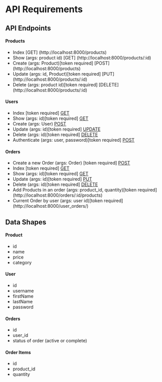 # API Requirements

## API Endpoints
#### Products
- Index [GET] (http://localhost:8000/products)
- Show (args: product id) [GET] (http://localhost:8000/products/:id)
- Create (args: Product)[token required] [POST] (http://localhost:8000/products)
- Update (args: id, Product)[token required] [PUT] (http://localhost:8000/products/:id)
- Delete (args: product id)[token required] [DELETE] (http://localhost:8000/products/:id)

#### Users
- Index [token required] [GET](http://localhost:8000/users)
- Show (args: id)[token required] [GET](http://localhost:8000/users/:id)
- Create (args: User) [POST](http://localhost:8000/users)
- Update (args: id)[token required] [UPDATE](http://localhost:8000/users/:id)
- Delete (args: id)[token required] [DELETE](http://localhost:8000/users/:id)
- Authenticate (args: user, password)[token required] [POST](http://localhost:8000/users/authenticate)

#### Orders
- Create a new Order (args: Order) [token required] [POST](http://localhost:8000/orders)
- Index [token required] [GET](http://localhost:8000/orders/)
- Show (args: id)[token required] [GET](http://localhost:8000/orders/:id)
- Update (args: id)[token required] [PUT](http://localhost:8000/orders/:id)
- Delete (args: id)[token required] [DELETE](http://localhost:8000/orders/:id)
- Add Products in an order (args: product_id, quantity)[token required] (http://localhost:8000/orders/:id/products)
- Current Order by user (args: user id)[token required] (http://localhost:8000/user_orders/) 

## Data Shapes
#### Product
- id
- name
- price
- category

#### User
- id
- username
- firstName
- lastName
- password

#### Orders
- id
- user_id
- status of order (active or complete)

#### Order Items
- id
- product_id
- quantity


